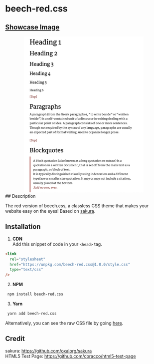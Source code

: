 # beech-red.css
## [Showcase Image](https://y-arjun-y.github.io/beech-red.css)
<div align="center">
<img src="beech-red.png" height="500px">  
</div>
## Description

The red version of beech.css, a classless CSS theme that makes your website easy on the eyes! Based on [sakura](https://github.com/oxalorg/sakura).

## Installation

1. **CDN**  
   Add this snippet of code in your `<head>` tag.

```html
<link
  rel="stylesheet"
  href="https://unpkg.com/beech-red.css@1.0.0/style.css"
  type="text/css"
/>
```

2. **NPM**

```bash
 npm install beech-red.css
```

3. **Yarn**

```bash
 yarn add beech-red.css
```

Alternatively, you can see the raw CSS file by going [here](https://raw.githubusercontent.com/y-arjun-y/beech-red.css/main/style.css).

## Credit

sakura: https://github.com/oxalorg/sakura  
HTML5 Test Page: https://github.com/cbracco/html5-test-page
